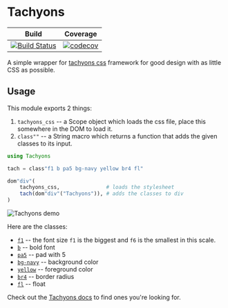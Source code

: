 # Tachyons

| Build | Coverage |
|-------|----------|
| [![Build Status](https://travis-ci.org/JuliaGizmos/Tachyons.jl.svg?branch=master)](https://travis-ci.org/JuliaGizmos/Tachyons.jl) | [![codecov](https://codecov.io/gh/JuliaGizmos/Tachyons.jl/branch/master/graph/badge.svg)](https://codecov.io/gh/JuliaGizmos/Tachyons.jl)

A simple wrapper for [tachyons css](http://tachyons.io/) framework for good design with as little CSS as possible.

## Usage

This module exports 2 things:

1. `tachyons_css` -- a Scope object which loads the css file, place this somewhere in the DOM to load it.
2. `class""` -- a String macro which returns a function that adds the given classes to its input.

```julia
using Tachyons

tach = class"f1 b pa5 bg-navy yellow br4 fl"

dom"div"(
    tachyons_css,               # loads the stylesheet
    tach(dom"div"("Tachyons")), # adds the classes to div
)
```
![Tachyons demo](https://user-images.githubusercontent.com/25916/36969756-6de10308-208c-11e8-8d38-c0a2f8e4dc17.png)

Here are the classes:

- [`f1`](http://tachyons.io/docs/typography/scale/) -- the font size `f1` is the biggest and `f6` is the smallest in this scale.
- [`b`](http://tachyons.io/docs/typography/font-weight/) -- bold font
- [`pa5`](http://tachyons.io/docs/layout/spacing/) -- pad with 5
- [`bg-navy`](http://tachyons.io/docs/themes/skins/) -- background color
- [`yellow`](http://tachyons.io/docs/themes/skins/) -- foreground color
- [`br4`](http://tachyons.io/docs/themes/border-radius/) -- border radius
- [`fl`](http://tachyons.io/docs/layout/floats/) -- float

Check out the [Tachyons docs](http://tachyons.io/docs/) to find ones you're looking for.
